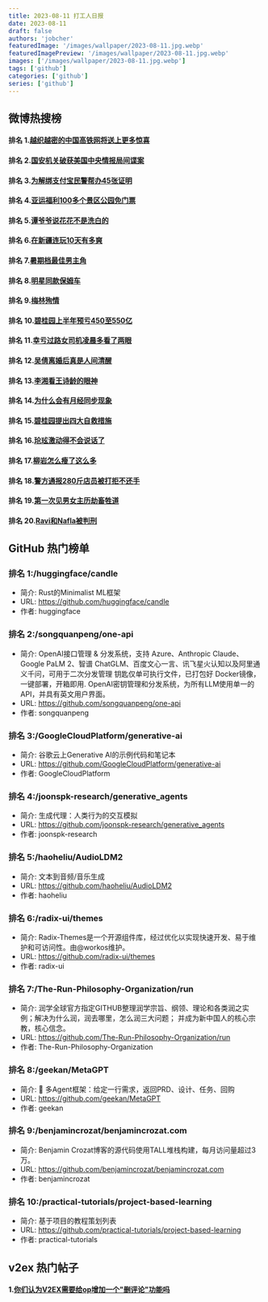 ```yaml
---
title: 2023-08-11 打工人日报
date: 2023-08-11
draft: false
authors: 'jobcher'
featuredImage: '/images/wallpaper/2023-08-11.jpg.webp'
featuredImagePreview: '/images/wallpaper/2023-08-11.jpg.webp'
images: ['/images/wallpaper/2023-08-11.jpg.webp']
tags: ['github']
categories: ['github']
series: ['github']
---
```


## 微博热搜榜

#### 排名 1.[越织越密的中国高铁网将送上更多惊喜](https://s.weibo.com/weibo?q=越织越密的中国高铁网将送上更多惊喜)
#### 排名 2.[国安机关破获美国中央情报局间谍案](https://s.weibo.com/weibo?q=国安机关破获美国中央情报局间谍案)
#### 排名 3.[为解绑支付宝民警帮办45张证明](https://s.weibo.com/weibo?q=为解绑支付宝民警帮办45张证明)
#### 排名 4.[亚运福利100多个景区公园免门票](https://s.weibo.com/weibo?q=亚运福利100多个景区公园免门票)
#### 排名 5.[谭爷爷说花花不是洗白的](https://s.weibo.com/weibo?q=谭爷爷说花花不是洗白的)
#### 排名 6.[在新疆连玩10天有多爽](https://s.weibo.com/weibo?q=在新疆连玩10天有多爽)
#### 排名 7.[暑期档最佳男主角](https://s.weibo.com/weibo?q=暑期档最佳男主角)
#### 排名 8.[明星同款保姆车](https://s.weibo.com/weibo?q=明星同款保姆车)
#### 排名 9.[梅林殉情](https://s.weibo.com/weibo?q=梅林殉情)
#### 排名 10.[碧桂园上半年预亏450至550亿](https://s.weibo.com/weibo?q=碧桂园上半年预亏450至550亿)
#### 排名 11.[幸亏过路女司机凌晨多看了两眼](https://s.weibo.com/weibo?q=幸亏过路女司机凌晨多看了两眼)
#### 排名 12.[吴倩离婚后真是人间清醒](https://s.weibo.com/weibo?q=吴倩离婚后真是人间清醒)
#### 排名 13.[李湘看王诗龄的眼神](https://s.weibo.com/weibo?q=李湘看王诗龄的眼神)
#### 排名 14.[为什么会有月经同步现象](https://s.weibo.com/weibo?q=为什么会有月经同步现象)
#### 排名 15.[碧桂园提出四大自救措施](https://s.weibo.com/weibo?q=碧桂园提出四大自救措施)
#### 排名 16.[玱玹激动得不会说话了](https://s.weibo.com/weibo?q=玱玹激动得不会说话了)
#### 排名 17.[柳岩怎么瘦了这么多](https://s.weibo.com/weibo?q=柳岩怎么瘦了这么多)
#### 排名 18.[警方通报280斤店员被打拒不还手](https://s.weibo.com/weibo?q=警方通报280斤店员被打拒不还手)
#### 排名 19.[第一次见男女主历劫畜牲道](https://s.weibo.com/weibo?q=第一次见男女主历劫畜牲道)
#### 排名 20.[Ravi和Nafla被判刑](https://s.weibo.com/weibo?q=Ravi和Nafla被判刑)
## GitHub 热门榜单

### 排名 1:/huggingface/candle
- 简介: Rust的Minimalist ML框架
- URL: https://github.com/huggingface/candle
- 作者: huggingface 

### 排名 2:/songquanpeng/one-api
- 简介: OpenAI接口管理 & 分发系统，支持 Azure、Anthropic Claude、Google PaLM 2、智谱 ChatGLM、百度文心一言、讯飞星火认知以及阿里通义千问，可用于二次分发管理 钥匙仅单可执行文件，已打包好 Docker镜像，一键部署，开箱即用. OpenAI密钥管理和分发系统，为所有LLM使用单一的API，并具有英文用户界面。
- URL: https://github.com/songquanpeng/one-api
- 作者: songquanpeng 

### 排名 3:/GoogleCloudPlatform/generative-ai
- 简介: 谷歌云上Generative AI的示例代码和笔记本
- URL: https://github.com/GoogleCloudPlatform/generative-ai
- 作者: GoogleCloudPlatform 

### 排名 4:/joonspk-research/generative_agents
- 简介: 生成代理：人类行为的交互模拟
- URL: https://github.com/joonspk-research/generative_agents
- 作者: joonspk-research 

### 排名 5:/haoheliu/AudioLDM2
- 简介: 文本到音频/音乐生成
- URL: https://github.com/haoheliu/AudioLDM2
- 作者: haoheliu 

### 排名 6:/radix-ui/themes
- 简介: Radix-Themes是一个开源组件库，经过优化以实现快速开发、易于维护和可访问性。由@workos维护。
- URL: https://github.com/radix-ui/themes
- 作者: radix-ui 

### 排名 7:/The-Run-Philosophy-Organization/run
- 简介: 润学全球官方指定GITHUB整理润学宗旨、纲领、理论和各类润之实例；解决为什么润，润去哪里，怎么润三大问题； 并成为新中国人的核心宗教，核心信念。
- URL: https://github.com/The-Run-Philosophy-Organization/run
- 作者: The-Run-Philosophy-Organization 

### 排名 8:/geekan/MetaGPT
- 简介: 🌟 多Agent框架：给定一行需求，返回PRD、设计、任务、回购
- URL: https://github.com/geekan/MetaGPT
- 作者: geekan 

### 排名 9:/benjamincrozat/benjamincrozat.com
- 简介: Benjamin Crozat博客的源代码使用TALL堆栈构建，每月访问量超过3万。
- URL: https://github.com/benjamincrozat/benjamincrozat.com
- 作者: benjamincrozat 

### 排名 10:/practical-tutorials/project-based-learning
- 简介: 基于项目的教程策划列表
- URL: https://github.com/practical-tutorials/project-based-learning
- 作者: practical-tutorials 

## v2ex 热门帖子

#### 1.[你们认为V2EX需要给op增加一个"删评论"功能吗](https://www.v2ex.com/t/964292#reply0)
